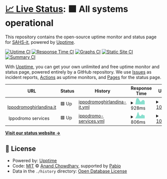 # [📈 Live Status](https://SAHS-it.github.io/uptime): <!--live status--> **🟩 All systems operational**

This repository contains the open-source uptime monitor and status page for [SAHS-it](https://SAHS-it.github.io/uptime), powered by [Upptime](https://github.com/upptime/upptime).

[![Uptime CI](https://github.com/SAHS-it/uptime/workflows/Uptime%20CI/badge.svg)](https://github.com/SAHS-it/uptime/actions?query=workflow%3A%22Uptime+CI%22)
[![Response Time CI](https://github.com/SAHS-it/uptime/workflows/Response%20Time%20CI/badge.svg)](https://github.com/SAHS-it/uptime/actions?query=workflow%3A%22Response+Time+CI%22)
[![Graphs CI](https://github.com/SAHS-it/uptime/workflows/Graphs%20CI/badge.svg)](https://github.com/SAHS-it/uptime/actions?query=workflow%3A%22Graphs+CI%22)
[![Static Site CI](https://github.com/SAHS-it/uptime/workflows/Static%20Site%20CI/badge.svg)](https://github.com/SAHS-it/uptime/actions?query=workflow%3A%22Static+Site+CI%22)
[![Summary CI](https://github.com/SAHS-it/uptime/workflows/Summary%20CI/badge.svg)](https://github.com/SAHS-it/uptime/actions?query=workflow%3A%22Summary+CI%22)

With [Upptime](https://upptime.js.org), you can get your own unlimited and free uptime monitor and status page, powered entirely by a GitHub repository. We use [Issues](https://github.com/SAHS-it/uptime/issues) as incident reports, [Actions](https://github.com/SAHS-it/uptime/actions) as uptime monitors, and [Pages](https://SAHS-it.github.io/uptime) for the status page.

<!--start: status pages-->
<!-- This summary is generated by Upptime (https://github.com/upptime/upptime) -->
<!-- Do not edit this manually, your changes will be overwritten -->
<!-- prettier-ignore -->
| URL | Status | History | Response Time | Uptime |
| --- | ------ | ------- | ------------- | ------ |
| <img alt="" src="https://icons.duckduckgo.com/ip3/www.ippodromoghirlandina.it.ico" height="13"> [Ippodromoghirlandina.it](https://www.ippodromoghirlandina.it) | 🟩 Up | [ippodromoghirlandina-it.yml](https://github.com/SAHS-it/uptime/commits/HEAD/history/ippodromoghirlandina-it.yml) | <details><summary><img alt="Response time graph" src="./graphs/ippodromoghirlandina-it/response-time-week.png" height="20"> 928ms</summary><br><a href="https://SAHS-it.github.io/uptime/history/ippodromoghirlandina-it"><img alt="Response time 1112" src="https://img.shields.io/endpoint?url=https%3A%2F%2Fraw.githubusercontent.com%2FSAHS-it%2Fuptime%2FHEAD%2Fapi%2Fippodromoghirlandina-it%2Fresponse-time.json"></a><br><a href="https://SAHS-it.github.io/uptime/history/ippodromoghirlandina-it"><img alt="24-hour response time 1041" src="https://img.shields.io/endpoint?url=https%3A%2F%2Fraw.githubusercontent.com%2FSAHS-it%2Fuptime%2FHEAD%2Fapi%2Fippodromoghirlandina-it%2Fresponse-time-day.json"></a><br><a href="https://SAHS-it.github.io/uptime/history/ippodromoghirlandina-it"><img alt="7-day response time 928" src="https://img.shields.io/endpoint?url=https%3A%2F%2Fraw.githubusercontent.com%2FSAHS-it%2Fuptime%2FHEAD%2Fapi%2Fippodromoghirlandina-it%2Fresponse-time-week.json"></a><br><a href="https://SAHS-it.github.io/uptime/history/ippodromoghirlandina-it"><img alt="30-day response time 1198" src="https://img.shields.io/endpoint?url=https%3A%2F%2Fraw.githubusercontent.com%2FSAHS-it%2Fuptime%2FHEAD%2Fapi%2Fippodromoghirlandina-it%2Fresponse-time-month.json"></a><br><a href="https://SAHS-it.github.io/uptime/history/ippodromoghirlandina-it"><img alt="1-year response time 1095" src="https://img.shields.io/endpoint?url=https%3A%2F%2Fraw.githubusercontent.com%2FSAHS-it%2Fuptime%2FHEAD%2Fapi%2Fippodromoghirlandina-it%2Fresponse-time-year.json"></a></details> | <details><summary><a href="https://SAHS-it.github.io/uptime/history/ippodromoghirlandina-it">100.00%</a></summary><a href="https://SAHS-it.github.io/uptime/history/ippodromoghirlandina-it"><img alt="All-time uptime 99.98%" src="https://img.shields.io/endpoint?url=https%3A%2F%2Fraw.githubusercontent.com%2FSAHS-it%2Fuptime%2FHEAD%2Fapi%2Fippodromoghirlandina-it%2Fuptime.json"></a><br><a href="https://SAHS-it.github.io/uptime/history/ippodromoghirlandina-it"><img alt="24-hour uptime 100.00%" src="https://img.shields.io/endpoint?url=https%3A%2F%2Fraw.githubusercontent.com%2FSAHS-it%2Fuptime%2FHEAD%2Fapi%2Fippodromoghirlandina-it%2Fuptime-day.json"></a><br><a href="https://SAHS-it.github.io/uptime/history/ippodromoghirlandina-it"><img alt="7-day uptime 100.00%" src="https://img.shields.io/endpoint?url=https%3A%2F%2Fraw.githubusercontent.com%2FSAHS-it%2Fuptime%2FHEAD%2Fapi%2Fippodromoghirlandina-it%2Fuptime-week.json"></a><br><a href="https://SAHS-it.github.io/uptime/history/ippodromoghirlandina-it"><img alt="30-day uptime 99.94%" src="https://img.shields.io/endpoint?url=https%3A%2F%2Fraw.githubusercontent.com%2FSAHS-it%2Fuptime%2FHEAD%2Fapi%2Fippodromoghirlandina-it%2Fuptime-month.json"></a><br><a href="https://SAHS-it.github.io/uptime/history/ippodromoghirlandina-it"><img alt="1-year uptime 99.97%" src="https://img.shields.io/endpoint?url=https%3A%2F%2Fraw.githubusercontent.com%2FSAHS-it%2Fuptime%2FHEAD%2Fapi%2Fippodromoghirlandina-it%2Fuptime-year.json"></a></details>
| <img alt="" src="https://icons.duckduckgo.com/ip3/null.ico" height="13"> Ippodromo services | 🟩 Up | [ippodromo-services.yml](https://github.com/SAHS-it/uptime/commits/HEAD/history/ippodromo-services.yml) | <details><summary><img alt="Response time graph" src="./graphs/ippodromo-services/response-time-week.png" height="20"> 806ms</summary><br><a href="https://SAHS-it.github.io/uptime/history/ippodromo-services"><img alt="Response time 742" src="https://img.shields.io/endpoint?url=https%3A%2F%2Fraw.githubusercontent.com%2FSAHS-it%2Fuptime%2FHEAD%2Fapi%2Fippodromo-services%2Fresponse-time.json"></a><br><a href="https://SAHS-it.github.io/uptime/history/ippodromo-services"><img alt="24-hour response time 816" src="https://img.shields.io/endpoint?url=https%3A%2F%2Fraw.githubusercontent.com%2FSAHS-it%2Fuptime%2FHEAD%2Fapi%2Fippodromo-services%2Fresponse-time-day.json"></a><br><a href="https://SAHS-it.github.io/uptime/history/ippodromo-services"><img alt="7-day response time 806" src="https://img.shields.io/endpoint?url=https%3A%2F%2Fraw.githubusercontent.com%2FSAHS-it%2Fuptime%2FHEAD%2Fapi%2Fippodromo-services%2Fresponse-time-week.json"></a><br><a href="https://SAHS-it.github.io/uptime/history/ippodromo-services"><img alt="30-day response time 772" src="https://img.shields.io/endpoint?url=https%3A%2F%2Fraw.githubusercontent.com%2FSAHS-it%2Fuptime%2FHEAD%2Fapi%2Fippodromo-services%2Fresponse-time-month.json"></a><br><a href="https://SAHS-it.github.io/uptime/history/ippodromo-services"><img alt="1-year response time 722" src="https://img.shields.io/endpoint?url=https%3A%2F%2Fraw.githubusercontent.com%2FSAHS-it%2Fuptime%2FHEAD%2Fapi%2Fippodromo-services%2Fresponse-time-year.json"></a></details> | <details><summary><a href="https://SAHS-it.github.io/uptime/history/ippodromo-services">100.00%</a></summary><a href="https://SAHS-it.github.io/uptime/history/ippodromo-services"><img alt="All-time uptime 99.97%" src="https://img.shields.io/endpoint?url=https%3A%2F%2Fraw.githubusercontent.com%2FSAHS-it%2Fuptime%2FHEAD%2Fapi%2Fippodromo-services%2Fuptime.json"></a><br><a href="https://SAHS-it.github.io/uptime/history/ippodromo-services"><img alt="24-hour uptime 100.00%" src="https://img.shields.io/endpoint?url=https%3A%2F%2Fraw.githubusercontent.com%2FSAHS-it%2Fuptime%2FHEAD%2Fapi%2Fippodromo-services%2Fuptime-day.json"></a><br><a href="https://SAHS-it.github.io/uptime/history/ippodromo-services"><img alt="7-day uptime 100.00%" src="https://img.shields.io/endpoint?url=https%3A%2F%2Fraw.githubusercontent.com%2FSAHS-it%2Fuptime%2FHEAD%2Fapi%2Fippodromo-services%2Fuptime-week.json"></a><br><a href="https://SAHS-it.github.io/uptime/history/ippodromo-services"><img alt="30-day uptime 100.00%" src="https://img.shields.io/endpoint?url=https%3A%2F%2Fraw.githubusercontent.com%2FSAHS-it%2Fuptime%2FHEAD%2Fapi%2Fippodromo-services%2Fuptime-month.json"></a><br><a href="https://SAHS-it.github.io/uptime/history/ippodromo-services"><img alt="1-year uptime 100.00%" src="https://img.shields.io/endpoint?url=https%3A%2F%2Fraw.githubusercontent.com%2FSAHS-it%2Fuptime%2FHEAD%2Fapi%2Fippodromo-services%2Fuptime-year.json"></a></details>

<!--end: status pages-->

[**Visit our status website →**](https://SAHS-it.github.io/uptime)

## 📄 License

- Powered by: [Upptime](https://github.com/upptime/upptime)
- Code: [MIT](./LICENSE) © [Anand Chowdhary](https://anandchowdhary.com), supported by [Pabio](https://pabio.com)
- Data in the `./history` directory: [Open Database License](https://opendatacommons.org/licenses/odbl/1-0/)
